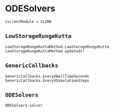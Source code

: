# ODESolvers

```@meta
CurrentModule = CLIMA
```

## `LowStorageRungeKutta`

```@docs
LowStorageRungeKuttaMethod.LowStorageRungeKutta
LowStorageRungeKuttaMethod.updatedt!
```

## `GenericCallbacks`

```@docs
GenericCallbacks.EveryXWallTimeSeconds
GenericCallbacks.EveryXSimulationSteps
```

## `ODESolvers`

```@docs
ODESolvers.solve!
```
